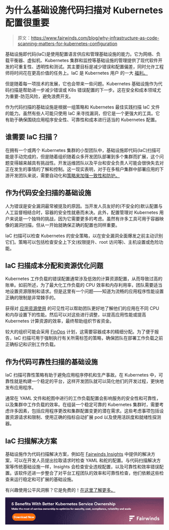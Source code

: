 # 为什么基础设施代码扫描对 Kubernetes 配置很重要

> 原文：<https://www.fairwinds.com/blog/why-infrastructure-as-code-scanning-matters-for-kubernetes-configuration>

 基础设施即代码(IaC)是使用配置语言供应和管理基础设施的能力。它为网络、负载平衡器、虚拟机、Kubernetes 集群和监控等基础设施的管理提供了现代软件开发的可重复性、透明性和测试。其主要目标是减少错误和配置偏差，同时允许工程师将时间花在更高价值的任务上。IaC 是 Kubernetes 用户 的一大 [福利。](https://www.fairwinds.com/blog/why-infrastructure-as-code-kubernetes)

但是随着每一项技术的发展，它也会带来一些问题。Kubernetes 基础设施作为代码扫描是帮助进一步减少错误或 K8s 错误配置的下一步。这在安全和成本领域尤为重要-防范风险，避免浪费开支。

作为代码扫描的基础设施是根据一组策略和 Kubernetes 最佳实践扫描 IaC 文件的能力。虽然有些人可能只使用 IaC 来寻找漏洞，但它是一个更强大的工具。它有助于确保围绕应用程序安全性、可靠性和成本进行适当的 Kubernetes 配置。

## 谁需要 IaC 扫描？

在拥有一个或两个 Kubernetes 集群的小型团队中，基础设施即代码(IaC)扫描可能是手动完成的，但是随着组织随着众多开发团队部署到多个集群而扩展，这个问题变得越来越具有挑战性。开发运维团队以及平台和安全负责人可能会很快失去对正在发生的事情的了解和控制。这一现实表明，对于在多租户集群中部署应用的下游开发团队来说，需要自动化和[策略来加强一致性和防护。](/blog/what-are-kubernetes-guardrails)

## 作为代码安全扫描的基础设施

人为错误是安全漏洞最常被提及的原因。当开发人员友好的(不安全的)默认配置与人工监督相结合时，容器的安全性就悬而未决。此外，配置管理对 Kubernetes 用户来说是一个独特的挑战，因为它需要更多的考虑。虽然有许多工具可用于容器映像的漏洞扫描，但从一开始就确保正确的配置也同样重要。

IaC 扫描可以检查 Kubernetes 的安全策略，以在安全漏洞全面爆发之前主动识别它们。策略可以包括检查安全上下文(权限提升、root 访问等)、主机设置或危险功能。

## IaC 扫描成本分配和资源优化问题

Kubernetes 工作负载的错误配置通常涉及低效的计算资源配置，从而导致过高的账单。如前所述，为了最大化工作负载的 CPU 效率和内存利用率，团队需要适当地设置资源限制和请求。但是这里有一个问题——知道为流畅的应用程序性能设置正确的限制是非常棘手的。

获得对 [应用资源使用](https://www.fairwinds.com/kubernetes-cost-optimization) 的可见性可以帮助团队更好地了解他们的应用在不同 CPU 和内存设置下的性能。然后可以对这些进行调整，以提高应用性能或提高 Kubernetes 计算资源的效率，最终帮助组织节省资金。

较大的组织可能会采用 [FinOps](/blog/finops-maturity-model-applied-to-kubernetes) 计划，这需要容器成本的精细分配。为了便于报告，IaC 扫描可用于强制执行有关所需标签的策略，确保团队在部署工作负载之前正确标记和识别工作负载。

## 作为代码可靠性扫描的基础设施

IaC 扫描可靠性策略有助于避免应用程序停机和生产事故。在 Kubernetes 中，可靠性就是构建一个稳定的平台，这样开发团队就可以简化他们的开发过程，更快地发布应用程序。

通常在 YAML 文件和舵图中进行的工作负载配置会影响服务的安全性和可靠性，以及集群中工作负载的效率。在组装一个稳定可靠的 Kubernetes 集群时，需要考虑许多因素，包括应用程序更改和集群配置变更的潜在需求。这些考虑事项包括设置资源请求和限制、使用正确的指标自动扩展 pod 以及使用活跃度和就绪性探测器。

## IaC 扫描解决方案

基础设施作为代码扫描解决方案，例如在 [Fairwinds Insights](/insights) 中提供的解决方案，可以在开发人员提出拉取请求时检查 YAML 和舵的配置。与代码扫描解决方案等传统基础设施一样，Insights 会检查安全违规配置，以及可靠性和效率错误配置。该软件还进一步整合了对平台工程团队的效率和可靠性检查，他们依赖这些检查来运行稳定和可扩展的基础设施。

有兴趣使用公平风洞察？它是免费的！[在这里了解更多。](/coming-soon)

[![Make the Most of These 5 Benefits With Better Kubernetes Service Ownership](img/679cca7f70be39475f75570edbedd4d3.png)](https://cta-redirect.hubspot.com/cta/redirect/2184645/f3f581eb-ca9c-4672-ac36-769e14fbe91a)